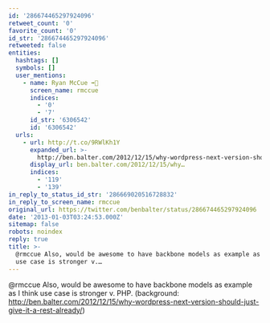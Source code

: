 ```yaml
---
id: '286674465297924096'
retweet_count: '0'
favorite_count: '0'
id_str: '286674465297924096'
retweeted: false
entities:
  hashtags: []
  symbols: []
  user_mentions:
    - name: Ryan McCue ➡️🐘
      screen_name: rmccue
      indices:
        - '0'
        - '7'
      id_str: '6306542'
      id: '6306542'
  urls:
    - url: http://t.co/9RWlKh1Y
      expanded_url: >-
        http://ben.balter.com/2012/12/15/why-wordpress-next-version-should-just-give-it-a-rest-already/
      display_url: ben.balter.com/2012/12/15/why…
      indices:
        - '119'
        - '139'
in_reply_to_status_id_str: '286669020516728832'
in_reply_to_screen_name: rmccue
original_url: https://twitter.com/benbalter/status/286674465297924096
date: '2013-01-03T03:24:53.000Z'
sitemap: false
robots: noindex
reply: true
title: >-
  @rmccue Also, would be awesome to have backbone models as example as I think
  use case is stronger v.…
---
```


@rmccue Also, would be awesome to have backbone models as example as I think use case is stronger v. PHP. (background: http://ben.balter.com/2012/12/15/why-wordpress-next-version-should-just-give-it-a-rest-already/)